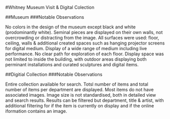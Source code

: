 #Whitney Museum Visit & Digital Colection

##Museum
###Notable Observations

No colors in the design of the museum except black and white (prodominantly white).
Seminal pieces are displayed on their own walls, not overcrowding or distracting from the image.
All surfaces were used: floor, ceiling, walls & additional created spaces such as hanging projector screens for digital medium.
Display of a wide range of medium including live performance.
No clear path for exploration of each floor.
Display space was not limited to inside the building, with outdoor areas displaying both perminant installations and curated sculptures and digital items.


##Digitial Collection
###Notable Observations

Entire collection available for search.
Totsl number of items and total number of items per department are displayed. 
Most items do not have associated images.
Image size is not standardised, both in detailed view and search results.
Results can be filtered but department, title & artist, with additional filtering for if the item is currently on display and if the online iformation contains an image.